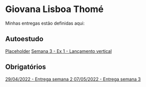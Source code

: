 # Giovana Lisboa Thomé
Minhas entregas estão definidas aqui:

## Autoestudo 
<a href="#">Placeholder</a>
<a href="https://github.com/ThomeGiovana/repositorioGiovanaThome/tree/main/04_AUT_EST_EX_OBRIGATORIOS/Semana%203/lancamento_vertical">Semana 3 - Ex 1 - Lançamento vertical</a>

## Obrigatórios 
<a href="https://github.com/ThomeGiovana/repositorioGiovanaThome/tree/main/03_AUT_EST_ENTREGA/Semana%202/curriculo_web_com_html"> 29/04/2022 - Entrega semana 2 </a>
<a href="https://github.com/ThomeGiovana/repositorioGiovanaThome/tree/main/03_AUT_EST_ENTREGA/Semana%203/curriculo_web_com_css"> 07/05/2022 - Entrega semana 3</a>